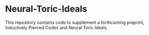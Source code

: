 # Neural-Toric-Ideals

This repository contains code to supplement a forthcoming preprint, Inductively Pierced Codes and Neural Toric Ideals.
